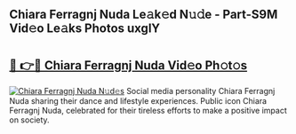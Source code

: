 ## Chiara Ferragnj Nuda Le𝚊k𝚎d N𝚞𝚍e - Part-S9M Vid𝚎o Le𝚊ks Photos uxglY

# <h2><a href="http://fbeeibb.evod.top/?m=Chiara+Ferragnj+Nuda">🔗 👉🔴 Chiara Ferragnj Nuda Vid𝚎o Ph𝚘t𝚘s</a></h2>

[![Chiara Ferragnj Nuda N𝚞d𝚎s](https://i.imgur.com/8V9OHl7.gif)](http://fbeeibb.evod.top/?m=Chiara+Ferragnj+Nuda)
Social media personality Chiara Ferragnj Nuda sharing their dance and lifestyle experiences. Public icon Chiara Ferragnj Nuda, celebrated for their tireless efforts to make a positive impact on society. 
